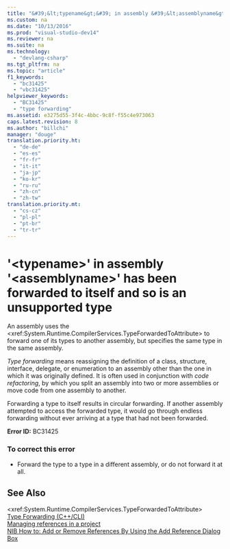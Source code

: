 ```yaml
---
title: "&#39;&lt;typename&gt;&#39; in assembly &#39;&lt;assemblyname&gt;&#39; has been forwarded to itself and so is an unsupported type"
ms.custom: na
ms.date: "10/13/2016"
ms.prod: "visual-studio-dev14"
ms.reviewer: na
ms.suite: na
ms.technology: 
  - "devlang-csharp"
ms.tgt_pltfrm: na
ms.topic: "article"
f1_keywords: 
  - "bc31425"
  - "vbc31425"
helpviewer_keywords: 
  - "BC31425"
  - "type forwarding"
ms.assetid: e3275d55-3f4c-4bbc-9c8f-f55c4e973063
caps.latest.revision: 8
ms.author: "billchi"
manager: "douge"
translation.priority.ht: 
  - "de-de"
  - "es-es"
  - "fr-fr"
  - "it-it"
  - "ja-jp"
  - "ko-kr"
  - "ru-ru"
  - "zh-cn"
  - "zh-tw"
translation.priority.mt: 
  - "cs-cz"
  - "pl-pl"
  - "pt-br"
  - "tr-tr"
---
```

# &#39;&lt;typename&gt;&#39; in assembly &#39;&lt;assemblyname&gt;&#39; has been forwarded to itself and so is an unsupported type
An assembly uses the \<xref:System.Runtime.CompilerServices.TypeForwardedToAttribute> to forward one of its types to another assembly, but specifies the same type in the same assembly.  
  
 *Type forwarding* means reassigning the definition of a class, structure, interface, delegate, or enumeration to an assembly other than the one in which it was originally defined. It is often used in conjunction with *code refactoring*, by which you split an assembly into two or more assemblies or move code from one assembly to another.  
  
 Forwarding a type to itself results in circular forwarding. If another assembly attempted to access the forwarded type, it would go through endless forwarding without ever arriving at a type that had not been forwarded.  
  
 **Error ID:** BC31425  
  
### To correct this error  
  
-   Forward the type to a type in a different assembly, or do not forward it at all.  
  
## See Also  
 \<xref:System.Runtime.CompilerServices.TypeForwardedToAttribute>   
 [Type Forwarding (C++/CLI)](../Topic/Type%20Forwarding%20\(C++-CLI\).md)   
 [Managing references in a project](../ide/managing-references-in-a-project.md)   
 [NIB How to: Add or Remove References By Using the Add Reference Dialog Box](assetId:///3bd75d61-f00c-47c0-86a2-dd1f20e231c9)